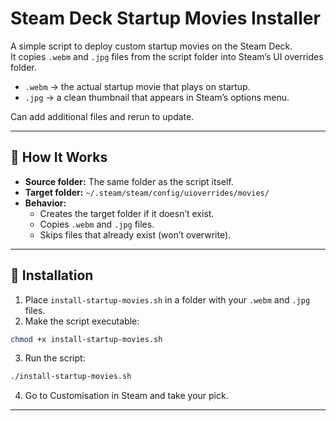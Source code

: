 # Steam Deck Startup Movies Installer

A simple script to deploy custom startup movies on the Steam Deck.  
It copies `.webm` and `.jpg` files from the script folder into Steam’s UI overrides folder.

- `.webm` → the actual startup movie that plays on startup.  
- `.jpg` → a clean thumbnail that appears in Steam’s options menu.  

Can add additional files and rerun to update.

---

## 📂 How It Works

- **Source folder:** The same folder as the script itself.  
- **Target folder:** `~/.steam/steam/config/uioverrides/movies/`  
- **Behavior:**  
  - Creates the target folder if it doesn’t exist.  
  - Copies `.webm` and `.jpg` files.  
  - Skips files that already exist (won’t overwrite).  

---

## 🚀 Installation

1. Place `install-startup-movies.sh` in a folder with your `.webm` and `.jpg` files.  
2. Make the script executable:
```bash
chmod +x install-startup-movies.sh
```
3. Run the script:
```bash
./install-startup-movies.sh
```
4. Go to Customisation in Steam and take your pick.

---
